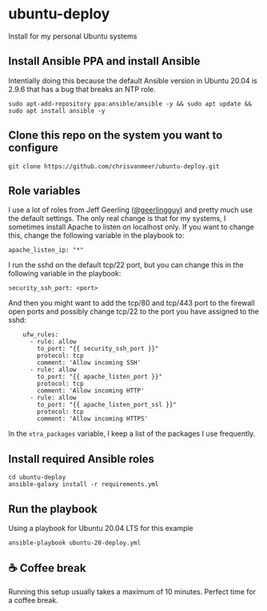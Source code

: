 # ubuntu-deploy

Install for my personal Ubuntu systems

## Install Ansible PPA and install Ansible

Intentially doing this because the default Ansible version in Ubuntu 20.04 is 2.9.6 that has a bug that breaks an NTP role.

```
sudo apt-add-repository ppa:ansible/ansible -y && sudo apt update && sudo apt install ansible -y
```

## Clone this repo on the system you want to configure

```
git clone https://github.com/chrisvanmeer/ubuntu-deploy.git
```

## Role variables

I use a lot of roles from Jeff Geerling ([@geerlingguy](https://github.com/geerlingguy)) and pretty much use the default settings. The only real change is that for my systems, I sometimes install Apache to listen on localhost only. If you want to change this, change the following variable in the playbook to:

```
apache_listen_ip: "*"
```

I run the sshd on the default tcp/22 port, but you can change this in the following variable in the playbook:

```
security_ssh_port: <port>
```

And then you might want to add the tcp/80 and tcp/443 port to the firewall open ports and possibly change tcp/22 to the port you have assigned to the sshd:

```
    ufw_rules:
      - rule: allow
        to_port: "{{ security_ssh_port }}"
        protocol: tcp
        comment: 'Allow incoming SSH'
      - rule: allow
        to_port: "{{ apache_listen_port }}"
        protocol: tcp
        comment: 'Allow incoming HTTP'
      - rule: allow
        to_port: "{{ apache_listen_port_ssl }}"
        protocol: tcp
        comment: 'Allow incoming HTTPS'
```

In the `xtra_packages` variable, I keep a list of the packages I use frequently.

## Install required Ansible roles

```
cd ubuntu-deploy
ansible-galaxy install -r requirements.yml
```

## Run the playbook

Using a playbook for Ubuntu 20.04 LTS for this example

```
ansible-playbook ubuntu-20-deploy.yml
```

## :coffee: Coffee break

Running this setup usually takes a maximum of 10 minutes. Perfect time for a coffee break.
